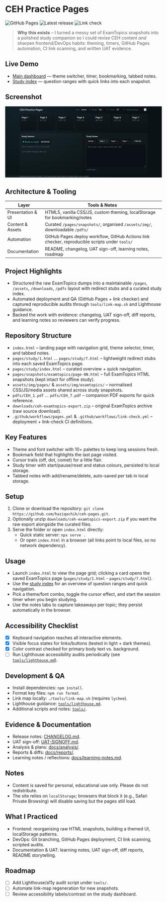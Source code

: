 # CEH Practice Pages

![GitHub Pages](https://img.shields.io/website?url=https%3A%2F%2Fhaziqachik.github.io%2Fceh-pages%2F)
![Latest release](https://img.shields.io/github/v/release/haziqachik/ceh-pages)
![Link check](https://github.com/haziqachik/ceh-pages/actions/workflows/link-check.yml/badge.svg)

> **Why this exists** – I turned a messy set of ExamTopics snapshots into a polished study companion so I could revise CEH content *and* sharpen frontend/DevOps habits: theming, timers, GitHub Pages automation, CI link scanning, and written UAT evidence.

## Live Demo
- [Main dashboard](https://haziqachik.github.io/ceh-pages/) — theme switcher, timer, bookmarking, tabbed notes.
- [Study index](https://haziqachik.github.io/ceh-pages/pages/study/index.html) — question ranges with quick links into each snapshot.

## Screenshot
![Study dashboard](docs/screenshots/home.png)

## Architecture & Tooling
| Layer | Tools & Notes |
| ----- | ------------- |
| Presentation & UI | HTML5, vanilla CSS/JS, custom theming, localStorage for bookmarking/notes |
| Content & Assets | Curated `/pages/snapshots/`, organised `/assets/img/`, downloadable `/pdfs/` |
| Automation | GitHub Pages deploy workflow, GitHub Actions link checker, reproducible scripts under `tools/` |
| Documentation | README, changelog, UAT sign-off, learning notes, roadmap |

## Project Highlights
- Structured the raw ExamTopics dumps into a maintainable `/pages`, `/assets`, `/downloads`, `/pdfs` layout with redirect stubs and a curated study index.
- Automated deployment and QA (GitHub Pages + link checker) and captured reproducible audits through `tools/link-map.sh` and Lighthouse guidance.
- Backed the work with evidence: changelog, UAT sign-off, diff reports, and learning notes so reviewers can verify progress.

## Repository Structure
- `index.html` – landing page with navigation grid, theme selector, timer, and tabbed notes.
- `pages/study/1.html` ... `pages/study/7.html` – lightweight redirect stubs into each saved ExamTopics page.
- `pages/study/index.html` – curated overview + quick navigation.
- `pages/snapshots/examtopics/page-0N.html` – full ExamTopics HTML snapshots (kept intact for offline study).
- `assets/img/pages/` & `assets/img/examtopics/` – normalised CSS/JS/media assets shared across study snapshots.
- `pdfs/CEH_1.pdf` ... `pdfs/CEH_7.pdf` – companion PDF exports for quick reference.
- `downloads/ceh-examtopics-export.zip` – original ExamTopics archive (raw source download).
- `.github/workflows/pages.yml` & `.github/workflows/link-check.yml` – deployment + link-check CI definitions.

## Key Features
- Theme and font switcher with 10+ palettes to keep long sessions fresh.
- Bookmark field that highlights the last page visited.
- Cursor trails (off, dot, comet) for a little flair.
- Study timer with start/pause/reset and status colours, persisted to local storage.
- Tabbed notes with add/rename/delete, auto-saved per tab in local storage.

## Setup
1. Clone or download the repository: `git clone https://github.com/haziqachik/ceh-pages.git`.
2. Optionally unzip `downloads/ceh-examtopics-export.zip` if you want the raw export alongside the curated files.
3. Serve the folder or open `index.html` directly:
   - Quick static server: `npx serve .`
   - Or open `index.html` in a browser (all links point to local files, so no network dependency).

## Usage
- Launch `index.html` to view the page grid; clicking a card opens the saved ExamTopics page (`pages/study/1.html` - `pages/study/7.html`).
- Use the [study index](pages/study/index.html) for an overview of question ranges and quick navigation.
- Pick a theme/font combo, toggle the cursor effect, and start the session timer when you begin studying.
- Use the notes tabs to capture takeaways per topic; they persist automatically in the browser.

## Accessibility Checklist
- [x] Keyboard navigation reaches all interactive elements.
- [x] Visible focus states for links/buttons (tested in light + dark themes).
- [x] Color contrast checked for primary body text vs. background.
- [ ] Run Lighthouse accessibility audits periodically (see [`tools/lighthouse.md`](tools/lighthouse.md)).

## Development & QA
- Install dependencies: `npm install`.
- Format key files: `npm run format`.
- Link map locally: `./tools/link-map.sh` (requires `lychee`).
- Lighthouse guidance: [`tools/lighthouse.md`](tools/lighthouse.md).
- Additional scripts and notes: [`tools/`](tools/README.md).

## Evidence & Documentation
- Release notes: [CHANGELOG.md](CHANGELOG.md).
- UAT sign-off: [UAT-SIGNOFF.md](UAT-SIGNOFF.md).
- Analysis & plans: [docs/analysis/](docs/analysis/).
- Reports & diffs: [docs/reports/](docs/reports/).
- Learning notes / reflections: [docs/learning-notes.md](docs/learning-notes.md).

## Notes
- Content is saved for personal, educational use only. Please do not redistribute.
- The site relies on `localStorage`; browsers that block it (e.g., Safari Private Browsing) will disable saving but the pages still load.

## What I Practiced
- Frontend: reorganising raw HTML snapshots, building a themed UI, localStorage patterns.
- DevOps: Git branching, GitHub Pages deployment, CI link scanning, scripted audits.
- Documentation & UAT: learning notes, UAT sign-off, diff reports, README storytelling.

## Roadmap
- [ ] Add Lighthouse/a11y audit script under `tools/`.
- [ ] Automate link-map regeneration for new snapshots.
- [ ] Review accessibility labels/contrast on the study dashboard.